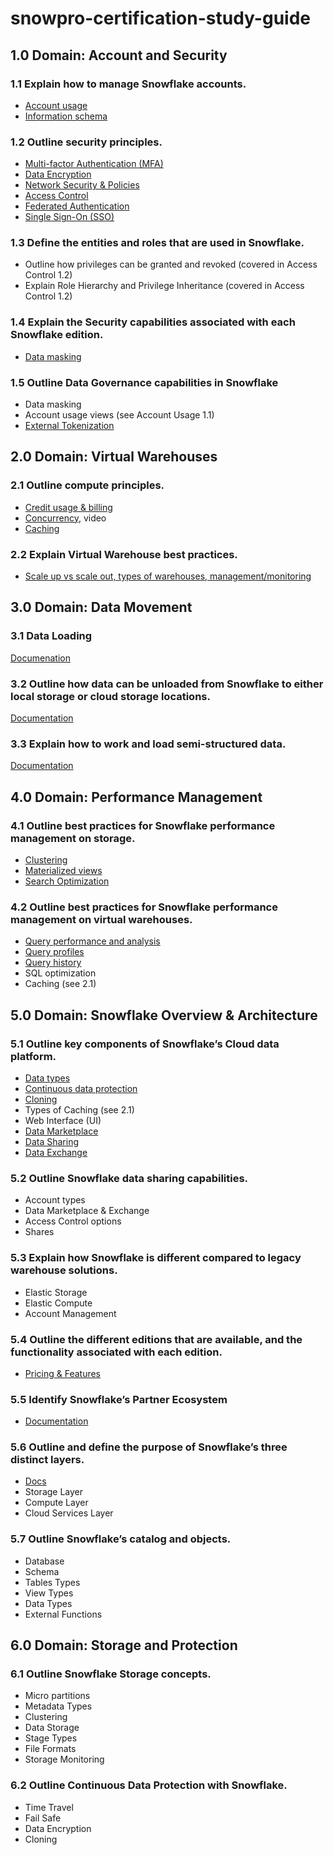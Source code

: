 # snowpro-certification-study-guide


## 1.0 Domain: Account and Security

 ### 1.1 Explain how to manage Snowflake accounts.

  - [Account usage](https://docs.snowflake.com/en/sql-reference/account-usage.html)
  - [Information schema](https://docs.snowflake.com/en/sql-reference/info-schema.html)

 ### 1.2 Outline security principles.

  - [Multi-factor Authentication (MFA)](https://docs.snowflake.com/en/user-guide/security-mfa.html)
  - [Data Encryption](https://docs.snowflake.com/en/user-guide/security-encryption.html)
  - [Network Security & Policies](https://docs.snowflake.com/en/user-guide/network-policies.html)
  - [Access Control](https://docs.snowflake.com/en/user-guide/security-access-control.html)
  - [Federated Authentication](https://docs.snowflake.com/en/user-guide/admin-security-fed-auth.html)
  - [Single Sign-On (SSO)](https://docs.snowflake.com/en/user-guide/admin-security-fed-auth.html)

 ### 1.3 Define the entities and roles that are used in Snowflake.

  - Outline how privileges can be granted and revoked (covered in Access Control 1.2)
  - Explain Role Hierarchy and Privilege Inheritance (covered in Access Control 1.2)
  
 ### 1.4 Explain the Security capabilities associated with each Snowflake edition.

  - [Data masking](https://docs.snowflake.com/en/user-guide/security-column-ddm.html)

 ### 1.5 Outline Data Governance capabilities in Snowflake

  - Data masking 
  - Account usage views (see Account Usage 1.1)
  - [External Tokenization](https://docs.snowflake.com/en/user-guide/security-column-ext-token.html)

## 2.0 Domain: Virtual Warehouses

 ### 2.1 Outline compute principles.

  - [Credit usage & billing](https://docs.snowflake.com/en/user-guide/admin-usage-billing.html)
  - [Concurrency](https://www.youtube.com/watch?v=MfM4Qit_iGE), video
  - [Caching](https://community.snowflake.com/s/article/Caching-in-Snowflake-Data-Warehouse)

 ### 2.2 Explain Virtual Warehouse best practices.

  - [Scale up vs scale out, types of warehouses, management/monitoring](https://docs.snowflake.com/en/user-guide/warehouses.html)

## 3.0 Domain: Data Movement

 ### 3.1 Data Loading
 
 [Documenation](https://docs.snowflake.com/en/user-guide-data-load.html)

 ### 3.2 Outline how data can be unloaded from Snowflake to either local storage or cloud storage locations.

  [Documentation](https://docs.snowflake.com/en/user-guide-data-unload.html)

 ### 3.3 Explain how to work and load semi-structured data.

  [Documentation](https://docs.snowflake.com/en/user-guide/semistructured-concepts.html)

## 4.0 Domain: Performance Management

 ### 4.1 Outline best practices for Snowflake performance management on storage.

  - [Clustering](https://docs.snowflake.com/en/user-guide/tables-micro-partitions.html)
  - [Materialized views](https://docs.snowflake.com/en/user-guide/views-materialized.html)
  - [Search Optimization](https://docs.snowflake.com/en/user-guide/search-optimization-service.html)

 ### 4.2 Outline best practices for Snowflake performance management on virtual warehouses.

  - [Query performance and analysis](https://community.snowflake.com/s/article/Checklist-Query-Performance)
  - [Query profiles](https://docs.snowflake.com/en/user-guide/ui-query-profile.html)
  - [Query history](https://docs.snowflake.com/en/sql-reference/account-usage/query_history.html)
  - SQL optimization
  - Caching (see 2.1)

## 5.0 Domain: Snowflake Overview & Architecture

 ### 5.1 Outline key components of Snowflake’s Cloud data platform.

  - [Data types](https://docs.snowflake.com/en/sql-reference/data-types.html)
  - [Continuous data protection](https://docs.snowflake.com/en/user-guide/data-cdp.html)
  - [Cloning](https://docs.snowflake.com/en/user-guide/object-clone.html)
  - Types of Caching (see 2.1)
  - Web Interface (UI)
  - [Data Marketplace](https://other-docs.snowflake.com/en/data-marketplace.html)
  - [Data Sharing](https://docs.snowflake.com/en/user-guide/secure-data-sharing-across-regions-plaforms.html)
  - [Data Exchange](https://docs.snowflake.com/en/user-guide/data-exchange.html)

 ### 5.2 Outline Snowflake data sharing capabilities.

  - Account types
  - Data Marketplace & Exchange
  - Access Control options
  - Shares

 ### 5.3 Explain how Snowflake is different compared to legacy warehouse solutions.

  - Elastic Storage
  - Elastic Compute
  - Account Management

 ### 5.4 Outline the different editions that are available, and the functionality associated with each edition.

  - [Pricing & Features](https://docs.snowflake.com/en/user-guide/intro-editions.html)

 ### 5.5 Identify Snowflake’s Partner Ecosystem

  - [Documentation](https://docs.snowflake.com/en/user-guide/ecosystem.html)

 ### 5.6 Outline and define the purpose of Snowflake’s three distinct layers.

  - [Docs](https://docs.snowflake.com/en/user-guide/intro-key-concepts.html)
  - Storage Layer
  - Compute Layer
  - Cloud Services Layer
  
 ### 5.7 Outline Snowflake’s catalog and objects.

  - Database
  - Schema
  - Tables Types
  - View Types
  - Data Types
  - External Functions

## 6.0 Domain: Storage and Protection

### 6.1 Outline Snowflake Storage concepts.

  - Micro partitions
  - Metadata Types
  - Clustering
  - Data Storage
  - Stage Types
  - File Formats
  - Storage Monitoring

 ### 6.2 Outline Continuous Data Protection with Snowflake.

  - Time Travel
  - Fail Safe
  - Data Encryption
  - Cloning
